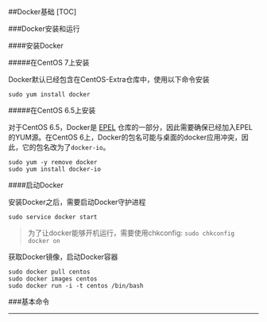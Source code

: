 ##Docker基础
[TOC]



###Docker安装和运行

####安装Docker

#####在CentOS 7上安装

Docker默认已经包含在CentOS-Extra仓库中，使用以下命令安装

	sudo yum install docker

#####在CentOS 6.5上安装

对于CentOS 6.5，Docker是 [EPEL][] 仓库的一部分，因此需要确保已经加入EPEL的YUM源。在CentOS 6上，Docker的包名可能与桌面的docker应用冲突，因此，它的包名改为了`docker-io`。

	sudo yum -y remove docker
    sudo yum install docker-io

####启动Docker

安装Docker之后，需要启动Docker守护进程

	sudo service docker start

> 为了让docker能够开机运行，需要使用chkconfig: `sudo chkconfig docker on`

获取Docker镜像，启动Docker容器

	sudo docker pull centos
    sudo docker images centos
    sudo docker run -i -t centos /bin/bash


###基本命令




-----

[EPEL]:https://fedoraproject.org/wiki/EPEL

